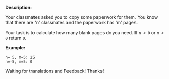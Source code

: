 **Description:**

Your classmates asked you to copy some paperwork for them. You know that there are 'n' classmates and the paperwork has 'm' pages.

Your task is to calculate how many blank pages do you need. If `n < 0` or `m < 0` return `0`.

**Example:**

```
n= 5, m=5: 25
n=-5, m=5: 0
```

Waiting for translations and Feedback! Thanks!
